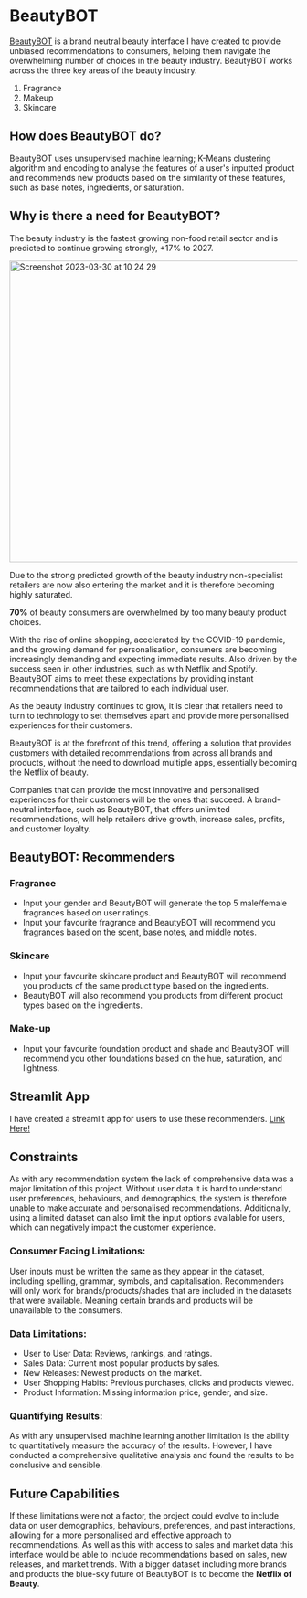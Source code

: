 # BeautyBOT

[BeautyBOT](https://abiflynn-beautybot--streamlitbeautybot-e4dh3u.streamlit.app/) is a brand neutral beauty interface I have created to provide unbiased recommendations to consumers, helping them navigate the overwhelming number of choices in the beauty industry. BeautyBOT works across the three key areas of the beauty industry.

1. Fragrance
2. Makeup
3. Skincare

## How does BeautyBOT do?

BeautyBOT uses unsupervised machine learning; K-Means clustering algorithm and encoding to analyse the features of a user's inputted product and recommends new products based on the similarity of these features, such as base notes, ingredients, or saturation.

## Why is there a need for BeautyBOT?

The beauty industry is the fastest growing non-food retail sector and is predicted to continue growing strongly, +17% to 2027.

<img width="528" alt="Screenshot 2023-03-30 at 10 24 29" src="https://user-images.githubusercontent.com/120720780/233968445-0f3dff73-a74d-46df-b533-f7d7f8c35478.png">

Due to the strong predicted growth of the beauty industry non-specialist retailers are now also entering the market and it is therefore becoming highly saturated.

**70%** of beauty consumers are overwhelmed by too many beauty product choices.

With the rise of online shopping, accelerated by the COVID-19 pandemic, and the growing demand for personalisation, consumers are becoming increasingly demanding and expecting immediate results. Also driven by the success seen in other industries, such as with Netflix and Spotify. BeautyBOT aims to meet these expectations by providing instant recommendations that are tailored to each individual user.

As the beauty industry continues to grow, it is clear that retailers need to turn to technology to set themselves apart and provide more personalised experiences for their customers.

BeautyBOT is at the forefront of this trend, offering a solution that provides customers with detailed recommendations from across all brands and products, without the need to download multiple apps, essentially becoming the Netflix of beauty.

Companies that can provide the most innovative and personalised experiences for their customers will be the ones that succeed. A brand-neutral interface, such as BeautyBOT, that offers unlimited recommendations, will help retailers drive growth, increase sales, profits, and customer loyalty.

## BeautyBOT: Recommenders

### Fragrance 
- Input your gender and BeautyBOT will generate the top 5 male/female fragrances based on user ratings.
- Input your favourite fragrance and BeautyBOT will recommend you fragrances based on the scent, base notes, and middle notes.

### Skincare
- Input your favourite skincare product and BeautyBOT will recommend you products of the same product type based on the ingredients.
- BeautyBOT will also recommend you products from different product types based on the ingredients.

### Make-up
- Input your favourite foundation product and shade and BeautyBOT will recommend you other foundations based on the hue, saturation, and lightness.

## Streamlit App 

I have created a streamlit app for users to use these recommenders. [Link Here!](https://abiflynn-beautybot--streamlitbeautybot-e4dh3u.streamlit.app/)


## Constraints 

As with any recommendation system the lack of comprehensive data was a major limitation of this project. Without user data it is hard to understand user preferences, behaviours, and demographics, the system is therefore unable to make accurate and personalised recommendations. Additionally, using a limited dataset can also limit the input options available for users, which can negatively impact the customer experience.

### Consumer Facing Limitations:
User inputs must be written the same as they appear in the dataset, including spelling, grammar, symbols, and capitalisation.
Recommenders will only work for brands/products/shades that are included in the datasets that were available. Meaning certain brands and products will be unavailable to the consumers.

### Data Limitations:
- User to User Data: Reviews, rankings, and ratings.
- Sales Data: Current most popular products by sales.
- New Releases: Newest products on the market.
- User Shopping Habits: Previous purchases, clicks and products viewed.
- Product Information: Missing information price, gender, and size.

### Quantifying Results:
As with any unsupervised machine learning another limitation is the ability to quantitatively measure the accuracy of the results. However, I have conducted a comprehensive qualitative analysis and found the results to be conclusive and sensible.

## Future Capabilities

If these limitations were not a factor, the project could evolve to include data on user demographics, behaviours, preferences, and past interactions, allowing for a more personalised and effective approach to recommendations. As well as this with access to sales and market data this interface would be able to include recommendations based on sales, new releases, and market trends. With a bigger dataset including more brands and products the blue-sky future of BeautyBOT is to become the **Netflix of Beauty**.





